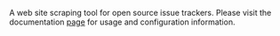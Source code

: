 A web site scraping tool for open source issue trackers. Please visit the documentation [page](http://support.unicon.net/node/696) for usage and configuration information.
